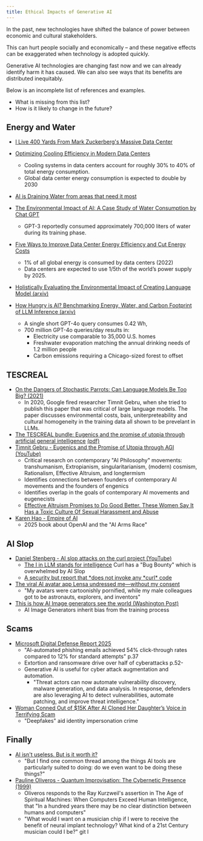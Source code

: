 ```yaml
---
title: Ethical Impacts of Generative AI
---
```


In the past, new technologies have shifted the balance of power between economic and cultural stakeholders.

This can hurt people socially and economically – and these negative effects can be exaggerated when technology is adopted quickly.

Generative AI technologies are changing fast now and we can already identify harm it has caused. We can also see ways that its benefits are distributed inequitably.

Below is an incomplete list of references and examples.

- What is missing from this list?
- How is it likely to change in the future?

## Energy and Water

- [I Live 400 Yards From Mark Zuckerberg's Massive Data Center](https://www.google.com/search?client=firefox-b-1-d&q=more+perfect+union+data+centers#fpstate=ive&vld=cid:6c382bd3,vid:DGjj7wDYaiI,st:0)

- [Optimizing Cooling Efficiency in Modern Data Centers](https://www.datacenterknowledge.com/energy-power-supply/optimizing-cooling-efficiency-in-modern-data-centers)

  - Cooling systems in data centers account for roughly 30% to 40% of total energy consumption.
  - Global data center energy consumption is expected to double by 2030

- [AI is Draining Water from areas that need it most](https://www.bloomberg.com/graphics/2025-ai-impacts-data-centers-water-data/?accessToken=eyJhbGciOiJIUzI1NiIsInR5cCI6IkpXVCJ9.eyJzb3VyY2UiOiJTdWJzY3JpYmVyR2lmdGVkQXJ0aWNsZSIsImlhdCI6MTc0NjczMTkwMCwiZXhwIjoxNzQ3MzM2NzAwLCJhcnRpY2xlSWQiOiJTVlhRQ1NEV0xVNjgwMCIsImJjb25uZWN0SWQiOiI2NDE5MTFBQjEzOTg0M0FGOEQ1MzEzOEEwQjkzQzdGMiJ9.q4q_84QGZUNRNig3SBDUVdsF2UGFko2J65FTWHjSRoE)

- [The Environmental Impact of AI: A Case Study of Water Consumption by Chat GPT](https://www.puiij.com/index.php/research/article/view/39/23)

  - GPT-3 reportedly consumed approximately 700,000 liters of water during its training phase.

- [Five Ways to Improve Data Center Energy Efficiency and Cut Energy Costs](https://www.danfoss.com/en/about-danfoss/insights-for-tomorrow/integrated-energy-systems/data-center-power-consumption/#:~:text=The%20International%20Energy%20Agency%20estimates,and%20need%20to%20be%20cooled.)

  - 1% of all global energy is consumed by data centers (2022)
  - Data centers are expected to use 1/5th of the world’s power supply by 2025.

- [Holistically Evaluating the Environmental Impact of Creating Language Model (arxiv)](https://arxiv.org/abs/2503.05804)
- [How Hungry is AI? Benchmarking Energy, Water, and Carbon Footprint of LLM Inference (arxiv)](https://arxiv.org/abs/2505.09598)
  - A single short GPT-4o query consumes 0.42 Wh,
  - 700 million GPT-4o queries/day results in:
    - Electricity use comparable to 35,000 U.S. homes
    - Freshwater evaporation matching the annual drinking needs of 1.2 million people
    - Carbon emissions requiring a Chicago-sized forest to offset

## TESCREAL

- [On the Dangers of Stochastic Parrots: Can Language Models Be Too Big? (2021)](https://dl.acm.org/doi/pdf/10.1145/3442188.3445922)
  - In 2020, Google fired researcher Timnit Gebru, when she tried to publish this paper that was critical of large language models. The paper discusses environmental costs, bais, uniterpreteability and cultural homogeneity in the training data all shown to be prevelant in LLMs.
- [The TESCREAL bundle: Eugenics and the promise of utopia through artificial general intelligence](https://firstmonday.org/ojs/index.php/fm/article/view/13636/11599) [(pdf)](https://firstmonday.org/ojs/index.php/fm/article/view/13636/11606)
- [Timnit Gebru - Eugenics and the Promise of Utopia through AGI (YouTube)](https://www.youtube.com/watch?v=P7XT4TWLzJw)
  - Critical research on contemporary "AI Philosophy" movements: transhumanism, Extropianism, singularitarianism, (modern) cosmism, Rationalism, Effective Altruism, and longtermism
  - Identifies connections between founders of contemporary AI movements and the founders of engenics
  - Identifies overlap in the goals of contemporary AI movements and eugenecists
  - [Effective Altruism Promises to Do Good Better. These Women Say It Has a Toxic Culture Of Sexual Harassment and Abuse](https://time.com/6252617/effective-altruism-sexual-harassment/)
- [Karen Hao - Empire of AI](https://karendhao.com/)
  - 2025 book about OpenAI and the "AI Arms Race"

## AI Slop

- [Daniel Stenberg - AI slop attacks on the curl project (YouTube)](https://youtu.be/6n2eDcRjSsk?t=203)
  - [The I in LLM stands for intelligence](https://daniel.haxx.se/blog/2024/01/02/the-i-in-llm-stands-for-intelligence/) Curl has a "Bug Bounty" which is overwhelmed by AI Slop
  - [A security but report that *does not invoke any *curl\* code](https://hackerone.com/reports/3340109)
- [The viral AI avatar app Lensa undressed me—without my consent](https://www.technologyreview.com/2022/12/12/1064751/the-viral-ai-avatar-app-lensa-undressed-me-without-my-consent/)
  - "My avatars were cartoonishly pornified, while my male colleagues got to be astronauts, explorers, and inventors"
- [This is how AI Image generators see the world (Washington Post)](https://www.washingtonpost.com/technology/interactive/2023/ai-generated-images-bias-racism-sexism-stereotypes/)
  - AI Image Generators inherit bias from the training process

## Scams

- [Microsoft Digital Defense Report 2025](https://cdn-dynmedia-1.microsoft.com/is/content/microsoftcorp/microsoft/msc/documents/presentations/CSR/Microsoft-Digital-Defense-Report-2025.pdf#page=1)
  - "AI-automated phishing emails achieved 54% click-through rates compared to 12% for standard attempts" p.37
  - Extortion and ransomware drive over half of cyberattacks p.52-
  - Generative AI is useful for cyber attack augmentation and automation.
    - "Threat actors can now automate vulnerability discovery, malware generation, and data analysis. In response, defenders are also leveraging AI to detect vulnerabilities, automate patching, and improve threat intelligence."
- [Woman Conned Out of $15K After AI Cloned Her Daughter’s Voice in Terrifying Scam](https://people.com/woman-conned-out-of-usd15k-after-ai-cloned-daughters-voice-terrifying-scam-11775622)
  - "Deepfakes" aid identity impersonation crime

## Finally

- [AI isn't useless. But is it worth it?](https://www.citationneeded.news/ai-isnt-useless/)
  - "But I find one common thread among the things AI tools are particularly suited to doing: do we even want to be doing these things?"
- [Pauline Oliveros - Quantum Improvisation: The Cybernetic Presence (1999)](https://www.hz-journal.org/n16/oliveros.html)
  - Oliveros responds to the Ray Kurzweil's assertion in The Age of Spiritual Machines: When Computers Exceed Human Intelligence, that "In a hundred years there may be no clear distinction between humans and computers"
  - "What would I want on a musician chip if I were to receive the benefit of neural implant technology? What kind of a 21st Century musician could I be?"
git l
